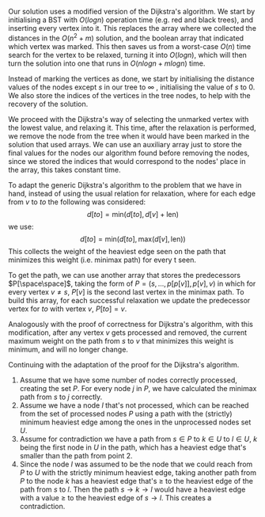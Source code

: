 Our solution uses a modified version of the Dijkstra's algorithm. We start by initialising a BST with $O(logn)$ operation time (e.g. red and black trees), and inserting every vertex into it. This replaces the array where we collected the distances in the $O(n^2+m)$ solution, and the boolean array that indicated which vertex was marked. This then saves us from a worst-case $O(n)$ time search for the vertex to be relaxed, turning it into $O(logn)$, which will then turn the solution into one that runs in $O(nlogn + mlogn)$ time.

Instead of marking the vertices as done, we start by initialising the distance values of the nodes except $s$ in our tree to $\infty$ , initialising the value of $s$ to 0. We also store the indices of the vertices in the tree nodes, to help with the recovery of the solution.

We proceed with the Dijkstra's way of selecting the unmarked vertex with the lowest value, and relaxing it. This time, after the relaxation is performed, we remove the node from the tree when it would have been marked in the solution that used arrays. We can use an auxiliary array just to store the final values for the nodes our algorithm found before removing the nodes, since we stored the indices that would correspond to the nodes' place in the array, this takes constant time.

To adapt the generic Dijkstra's algorithm to the problem that we have in hand, instead of using the usual relation for relaxation, where for each edge from $v$ to $to$ the following was considered: $$d[to]=\text{min}(d[to],d[v]+\text{len})$$
we use: $$d[to]=\text{min}(d[to],\text{max}(d[v],\text{len}))$$
This collects the weight of the heaviest edge seen on the path that minimizes this weight (i.e. minimax path) for every t seen.

To get the path, we can use another array that stores the predecessors $P[\space\space]$, taking the form of $P=(s,...,p[p[v]],p[v],v)$ in which for every vertex $v\neq s$,  $P[v]$ is the second last vertex in the minimax path. To build this array, for each successful relaxation we update the predecessor vertex for $to$ with vertex $v$, $P[to]=v$.

Analogously with the proof of correctness for Dijkstra's algorithm, with this modification, after any vertex $v$ gets processed and removed, the current maximum weight on the path from $s$ to $v$ that minimizes this weight is minimum, and will no longer change.

Continuing with the adaptation of the proof for the Dijkstra's algorithm.
1. Assume that we have some number of nodes correctly processed, creating the set $P$. For every node $j$ in $P$, we have calculated the minimax path from $s$ to $j$ correctly.
2. Assume we have a node $l$ that's not processed, which can be reached from the set of processed nodes $P$ using a path with the (strictly) minimum heaviest edge among the ones in the unprocessed nodes set $U$.
3. Assume for contradiction we have a path from $s\in P$ to $k\in U$ to $l\in U$, $k$ being the first node in $U$ in the path, which has a heaviest edge that's smaller than the path from point 2.
4. Since the node $l$ was assumed to be the node that we could reach from $P$ to $U$ with the strictly minimum heaviest edge, taking another path from $P$ to the node $k$ has a heaviest edge that's $\geq$ to the heaviest edge of the path from $s$ to $l$. Then the path $s\to k\to l$ would have a heaviest edge with a value $\geq$ to the heaviest edge of $s\to l$. This creates a contradiction.